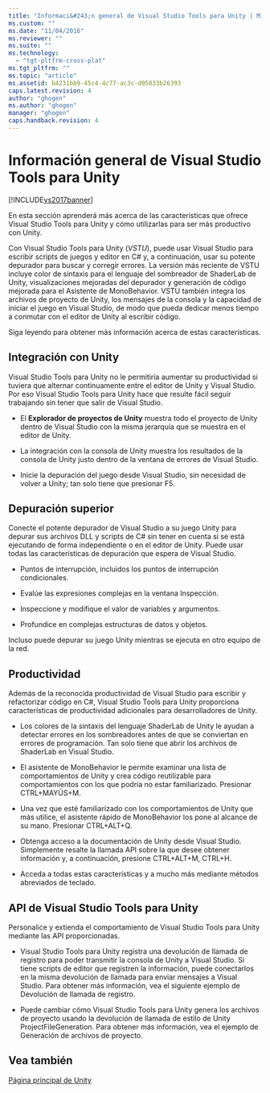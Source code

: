```yaml
---
title: "Informaci&#243;n general de Visual Studio Tools para Unity | Microsoft Docs"
ms.custom: ""
ms.date: "11/04/2016"
ms.reviewer: ""
ms.suite: ""
ms.technology: 
  - "tgt-pltfrm-cross-plat"
ms.tgt_pltfrm: ""
ms.topic: "article"
ms.assetid: b4231bb9-45c4-4c77-ac3c-d05033b26393
caps.latest.revision: 4
author: "ghogen"
ms.author: "ghogen"
manager: "ghogen"
caps.handback.revision: 4
---
```

# Informaci&#243;n general de Visual Studio Tools para Unity
[!INCLUDE[vs2017banner](../code-quality/includes/vs2017banner.md)]

En esta sección aprenderá más acerca de las características que ofrece Visual Studio Tools para Unity y cómo utilizarlas para ser más productivo con Unity.  
  
 Con Visual Studio Tools para Unity \(*VSTU*\), puede usar Visual Studio para escribir scripts de juegos y editor en C\# y, a continuación, usar su potente depurador para buscar y corregir errores.  La versión más reciente de VSTU incluye color de sintaxis para el lenguaje del sombreador de ShaderLab de Unity, visualizaciones mejoradas del depurador y generación de código mejorada para el Asistente de MonoBehavior.  VSTU también integra los archivos de proyecto de Unity, los mensajes de la consola y la capacidad de iniciar el juego en Visual Studio, de modo que pueda dedicar menos tiempo a conmutar con el editor de Unity al escribir código.  
  
 Siga leyendo para obtener más información acerca de estas características.  
  
## Integración con Unity  
 Visual Studio Tools para Unity no le permitiría aumentar su productividad si tuviera que alternar continuamente entre el editor de Unity y Visual Studio.  Por eso Visual Studio Tools para Unity hace que resulte fácil seguir trabajando sin tener que salir de Visual Studio.  
  
-   El **Explorador de proyectos de Unity** muestra todo el proyecto de Unity dentro de Visual Studio con la misma jerarquía que se muestra en el editor de Unity.  
  
-   La integración con la consola de Unity muestra los resultados de la consola de Unity justo dentro de la ventana de errores de Visual Studio.  
  
-   Inicie la depuración del juego desde Visual Studio, sin necesidad de volver a Unity; tan solo tiene que presionar F5.  
  
## Depuración superior  
 Conecte el potente depurador de Visual Studio a su juego Unity para depurar sus archivos DLL y scripts de C\# sin tener en cuenta si se está ejecutando de forma independiente o en el editor de Unity.  Puede usar todas las características de depuración que espera de Visual Studio.  
  
-   Puntos de interrupción, incluidos los puntos de interrupción condicionales.  
  
-   Evalúe las expresiones complejas en la ventana Inspección.  
  
-   Inspeccione y modifique el valor de variables y argumentos.  
  
-   Profundice en complejas estructuras de datos y objetos.  
  
 Incluso puede depurar su juego Unity mientras se ejecuta en otro equipo de la red.  
  
## Productividad  
 Además de la reconocida productividad de Visual Studio para escribir y refactorizar código en C\#, Visual Studio Tools para Unity proporciona características de productividad adicionales para desarrolladores de Unity.  
  
-   Los colores de la sintaxis del lenguaje ShaderLab de Unity le ayudan a detectar errores en los sombreadores antes de que se conviertan en errores de programación.  Tan solo tiene que abrir los archivos de ShaderLab en Visual Studio.  
  
-   El asistente de MonoBehavior le permite examinar una lista de comportamientos de Unity y crea código reutilizable para comportamientos con los que podría no estar familiarizado.  Presionar  CTRL\+MAYÚS\+M.  
  
-   Una vez que esté familiarizado con los comportamientos de Unity que más utilice, el asistente rápido de MonoBehavior los pone al alcance de su mano.  Presionar  CTRL\+ALT\+Q.  
  
-   Obtenga acceso a la documentación de Unity desde Visual Studio.  Simplemente resalte la llamada API sobre la que desee obtener información y, a continuación, presione  CTRL\+ALT\+M, CTRL\+H.  
  
-   Acceda a todas estas características y a mucho más mediante métodos abreviados de teclado.  
  
## API de Visual Studio Tools para Unity  
 Personalice y extienda el comportamiento de Visual Studio Tools para Unity mediante las API proporcionadas.  
  
-   Visual Studio Tools para Unity registra una devolución de llamada de registro para poder transmitir la consola de Unity a Visual Studio.  Si tiene scripts de editor que registren la información, puede conectarlos en la misma devolución de llamada para enviar mensajes a Visual Studio.  Para obtener más información, vea el siguiente ejemplo de Devolución de llamada de registro.  
  
-   Puede cambiar cómo Visual Studio Tools para Unity genera los archivos de proyecto usando la devolución de llamada de estilo de Unity ProjectFileGeneration.  Para obtener más información, vea el ejemplo de Generación de archivos de proyecto.  
  
## Vea también  
 [Página principal de Unity](http://unity3d.com)